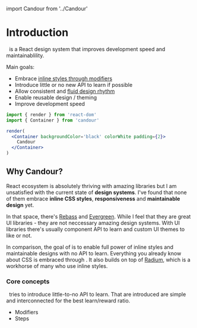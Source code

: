 import Candour from '../Candour'

# Introduction

 <Candour marginLeft={-.2} /> is a React design system that improves development
speed and maintainablility.

Main goals:
- Embrace [inline styles through modifiers](/docs/overview/inline-styles-and-modifiers)
- Introduce little or no new API to learn if possible
- Allow consistent and [fluid design rhythm](/docs/overview/fluid)
- Enable reusable design / theming
- Improve development speed

```jsx
import { render } from 'react-dom'
import { Container } from 'candour'

render(
  <Container backgroundColor='black' colorWhite padding={2}>
    Candour
  </Container>
)
```

## Why Candour?

React ecosystem is absolutely thriving with amazing libraries but I am
unsatisfied with the current state of **design systems**.
I've found that none of them embrace **inline CSS styles**,
**responsiveness** and **maintainable design** yet.

In that space, there's [Rebass](https://rebassjs.org) and
[Evergreen](https://evergreen.segment.com).
While I feel that they are great UI libraries - they are not neccessary
amazing design systems. With UI libraries there's usually component API
to learn and custom UI themes to like or not.

In comparison, the goal of <Candour /> is to enable full power of inline
styles and maintainable designs with no API to learn. Everything you already
know about CSS is embraced through <Candour />. It also builds on top of
[Radium](https://formidable.com/open-source/radium/), which is a workhorse
of many who use inline styles.

### Core concepts

 <Candour marginLeft={-.2} /> tries to introduce little-to-no API to learn.
That are introduced are simple and interconnected for the best learn/reward ratio.

- Modifiers
- Steps
